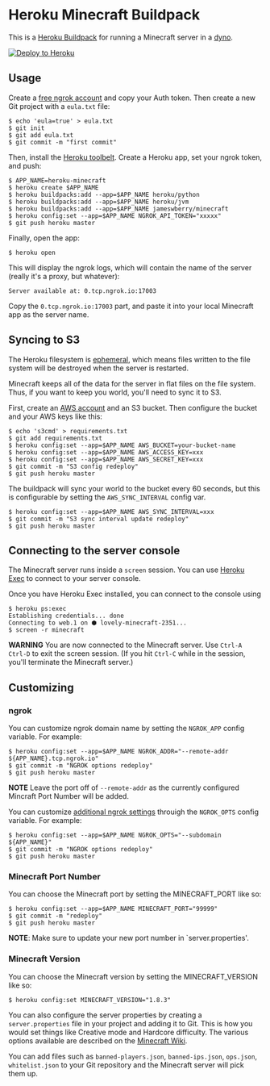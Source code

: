 # Heroku Minecraft Buildpack

This is a [Heroku Buildpack](https://devcenter.heroku.com/articles/buildpacks)
for running a Minecraft server in a [dyno](https://devcenter.heroku.com/articles/dynos).

[![Deploy to Heroku](https://www.herokucdn.com/deploy/button.png)](https://heroku.com/deploy)

## Usage

Create a [free ngrok account](https://ngrok.com/) and copy your Auth token. Then create a new Git project with a `eula.txt` file:

```sh-session
$ echo 'eula=true' > eula.txt
$ git init
$ git add eula.txt
$ git commit -m "first commit"
```

Then, install the [Heroku toolbelt](https://toolbelt.heroku.com/).
Create a Heroku app, set your ngrok token, and push:

```sh-session
$ APP_NAME=heroku-minecraft
$ heroku create $APP_NAME
$ heroku buildpacks:add --app=$APP_NAME heroku/python
$ heroku buildpacks:add --app=$APP_NAME heroku/jvm
$ heroku buildpacks:add --app=$APP_NAME jameswberry/minecraft
$ heroku config:set --app=$APP_NAME NGROK_API_TOKEN="xxxxx"
$ git push heroku master
```

Finally, open the app:

```sh-session
$ heroku open
```

This will display the ngrok logs, which will contain the name of the server
(really it's a proxy, but whatever):

```
Server available at: 0.tcp.ngrok.io:17003
```

Copy the `0.tcp.ngrok.io:17003` part, and paste it into your local Minecraft app
as the server name.

## Syncing to S3

The Heroku filesystem is [ephemeral](https://devcenter.heroku.com/articles/dynos#ephemeral-filesystem),
which means files written to the file system will be destroyed when the server is restarted.

Minecraft keeps all of the data for the server in flat files on the file system.
Thus, if you want to keep you world, you'll need to sync it to S3.

First, create an [AWS account](https://aws.amazon.com/) and an S3 bucket. Then configure the bucket
and your AWS keys like this:

```
$ echo 's3cmd' > requirements.txt
$ git add requirements.txt
$ heroku config:set --app=$APP_NAME AWS_BUCKET=your-bucket-name
$ heroku config:set --app=$APP_NAME AWS_ACCESS_KEY=xxx
$ heroku config:set --app=$APP_NAME AWS_SECRET_KEY=xxx
$ git commit -m "S3 config redeploy"
$ git push heroku master
```

The buildpack will sync your world to the bucket every 60 seconds, but this is configurable by setting the `AWS_SYNC_INTERVAL` config var.
```
$ heroku config:set --app=$APP_NAME AWS_SYNC_INTERVAL=xxx
$ git commit -m "S3 sync interval update redeploy"
$ git push heroku master
```

## Connecting to the server console

The Minecraft server runs inside a `screen` session. You can use [Heroku Exec](https://devcenter.heroku.com/articles/heroku-exec) to connect to your server console.

Once you have Heroku Exec installed, you can connect to the console using 

```
$ heroku ps:exec
Establishing credentials... done
Connecting to web.1 on ⬢ lovely-minecraft-2351...
$ screen -r minecraft
```

**WARNING** You are now connected to the Minecraft server. Use `Ctrl-A Ctrl-D` to exit the screen session. 
(If you hit `Ctrl-C` while in the session, you'll terminate the Minecraft server.)

## Customizing

### ngrok

You can customize ngrok domain name by setting the `NGROK_APP` config variable. For example:

```
$ heroku config:set --app=$APP_NAME NGROK_ADDR="--remote-addr ${APP_NAME}.tcp.ngrok.io"
$ git commit -m "NGROK options redeploy"
$ git push heroku master
```
**NOTE** Leave the port off of `--remote-addr` as the currently configured Mincraft Port Number will be added.

You can customize [additional ngrok settings](https://ngrok.com/docs) throuigh the `NGROK_OPTS` config variable. For example:

```
$ heroku config:set --app=$APP_NAME NGROK_OPTS="--subdomain ${APP_NAME}"
$ git commit -m "NGROK options redeploy"
$ git push heroku master
```

### Minecraft Port Number

You can choose the Minecraft port by setting the MINECRAFT_PORT like so:

```
$ heroku config:set --app=$APP_NAME MINECRAFT_PORT="99999"
$ git commit -m "redeploy"
$ git push heroku master
```

**NOTE**: Make sure to update your new port number in `server.properties'.

### Minecraft Version

You can choose the Minecraft version by setting the MINECRAFT_VERSION like so:

```
$ heroku config:set MINECRAFT_VERSION="1.8.3"
```

You can also configure the server properties by creating a `server.properties`
file in your project and adding it to Git. This is how you would set things like
Creative mode and Hardcore difficulty. The various options available are
described on the [Minecraft Wiki](http://minecraft.gamepedia.com/Server.properties).

You can add files such as `banned-players.json`, `banned-ips.json`, `ops.json`,
`whitelist.json` to your Git repository and the Minecraft server will pick them up.
